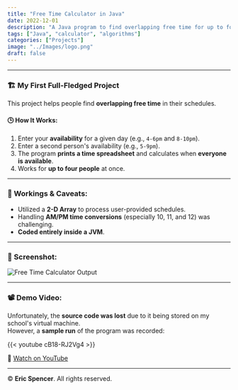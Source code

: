 ```yaml
---
title: "Free Time Calculator in Java"
date: 2022-12-01
description: "A Java program to find overlapping free time for up to four people."
tags: ["Java", "calculator", "algorithms"]
categories: ["Projects"]
image: "../Images/logo.png"
draft: false
---
```


<hr>

### 🏗 My First Full-Fledged Project

This project helps people find **overlapping free time** in their schedules.  

#### 🕒 How It Works:
1. Enter your **availability** for a given day (e.g., `4-6pm` and `8-10pm`).
2. Enter a second person's availability (e.g., `5-9pm`).
3. The program **prints a time spreadsheet** and calculates when **everyone is available**.
4. Works for **up to four people** at once.

---

### 🔧 Workings & Caveats:
- Utilized a **2-D Array** to process user-provided schedules.
- Handling **AM/PM time conversions** (especially 10, 11, and 12) was challenging.
- **Coded entirely inside a JVM**.

---

### 📸 Screenshot:
![Free Time Calculator Output]("/images/projects/FreeTimeCalcSS.png")  

---

### 📽 Demo Video:
Unfortunately, the **source code was lost** due to it being stored on my school's virtual machine.  
However, a **sample run** of the program was recorded:  

{{< youtube cB18-RJ2Vg4 >}}

🔗 [Watch on YouTube](https://www.youtube.com/watch?v=cB18-RJ2Vg4&t)  

---

&copy; **Eric Spencer**. All rights reserved.
